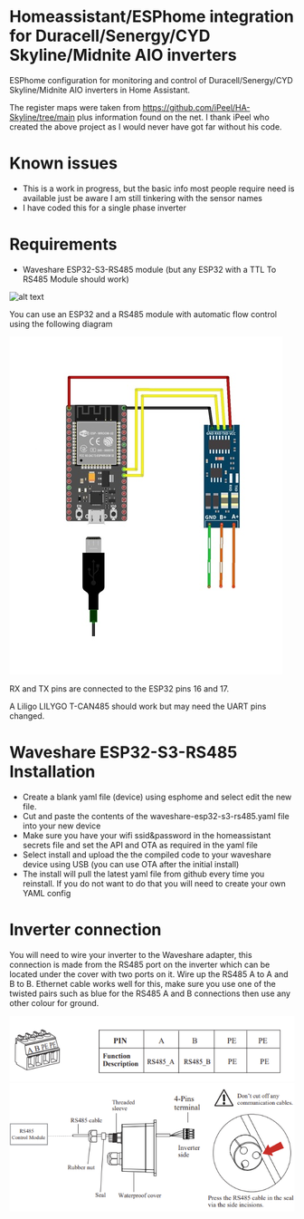 # Homeassistant/ESPhome integration for Duracell/Senergy/CYD Skyline/Midnite AIO inverters

ESPhome configuration for monitoring and control of Duracell/Senergy/CYD Skyline/Midnite AIO inverters in Home Assistant. 

The register maps were taken from https://github.com/iPeel/HA-Skyline/tree/main plus information found on the net. 
I thank iPeel who created the above project as I would never have got far without his code.



# Known issues
* This is a work in progress, but the basic info most people require need is available just be aware I am still tinkering with the sensor names
* I have coded this for a single phase inverter


# Requirements

*    Waveshare ESP32-S3-RS485 module (but any ESP32 with a TTL To RS485 Module should work)

![alt text](https://github.com/gi1mic/homeassistant_durai/blob/main/images/ESP32-S3-RS485-CAN.avif "Waveshare ESP32-S3-RS485-CAN")



You can use an ESP32 and a RS485 module with automatic flow control using the following diagram

![alt text](https://github.com/gi1mic/homeassistant_durai/blob/main/images/rs485%20connection.jpg "RS485 Wiring")

RX and TX pins are connected to the ESP32 pins 16 and 17.

A Liligo LILYGO T-CAN485 should work but may need the UART pins changed.


# Waveshare ESP32-S3-RS485 Installation

*    Create a blank yaml file (device) using esphome and select edit the new file.
*    Cut and paste the contents of the waveshare-esp32-s3-rs485.yaml file into your new device
*    Make sure you have your wifi ssid&password in the homeassistant secrets file and set the API and OTA as required in the yaml file
*    Select install and upload the the compiled code to your waveshare device using USB (you can use OTA after the initial install)
*    The install will pull the latest yaml file from github every time you reinstall. If you do not want to do that you will need to create your own YAML config



# Inverter connection
You will need to wire your inverter to the Waveshare adapter, this connection is made from the RS485 port on the inverter which can be located under the cover with two ports on it. Wire up the RS485 A to A and B to B. Ethernet cable works well for this, make sure you use one of the twisted pairs such as blue for the RS485 A and B connections then use any other colour for ground.


![alt text](https://github.com/gi1mic/homeassistant_durai/blob/main/images/inverter%20pinout.png "Inverter Pinout")
![alt text](https://github.com/gi1mic/homeassistant_durai/blob/main/images/inverter%20connection.png "Inverter Connection")



